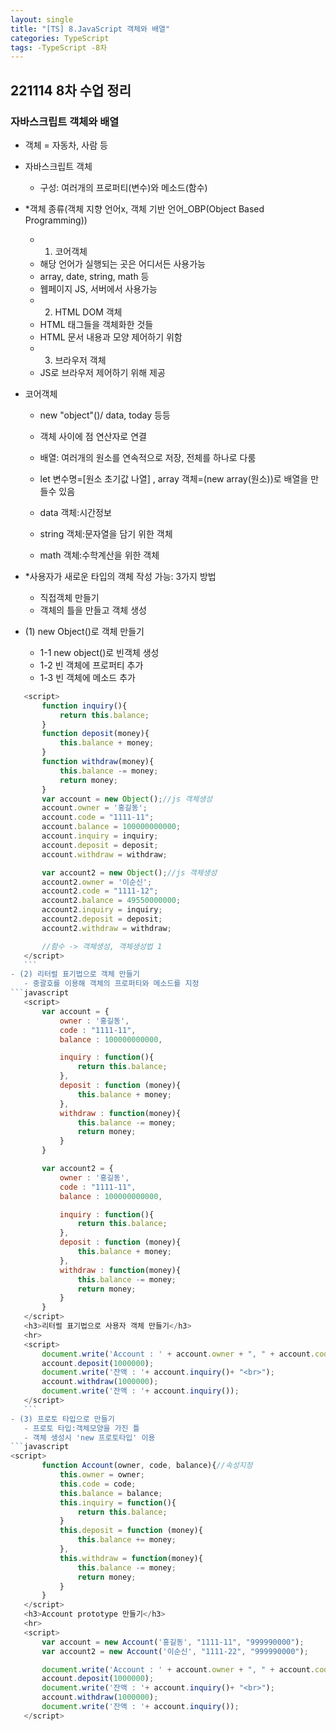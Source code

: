 ```yaml
---
layout: single
title: "[TS] 8.JavaScript 객체와 배열"
categories: TypeScript
tags: -TypeScript -8차 
---
```


## 221114 8차 수업 정리
### 자바스크립트 객체와 배열

- 객체 = 자동차, 사람 등

- 자바스크립트 객체 
    - 구성: 여러개의 프로퍼티(변수)와 메소드(함수)

- *객체 종류(객체 지향 언어x, 객체 기반 언어_OBP(Object Based Programming))
    - 1. 코어객체
    - 해당 언어가 실행되는 곳은 어디서든 사용가능
    - array, date, string, math 등
    - 웹페이지 JS, 서버에서 사용가능
    - 2. HTML DOM 객체
    - HTML 태그들을 객체화한 것들
    - HTML 문서 내용과 모양 제어하기 위함
    - 3. 브라우저 객체
    - JS로 브라우저 제어하기 위해 제공

- 코어객체
    - new "object"()/ data, today 등등
    - 객체 사이에 점 연산자로 연결
    - 배열: 여러개의 원소를 연속적으로 저장, 전체를 하나로 다룸
    - let 변수명=[원소 초기값 나열] , array 객체=(new array(원소))로 배열을 만들수 있음

    - data 객체:시간정보
    - string 객체:문자열을 담기 위한 객체
    - math 객체:수학계산을 위한 객체

- *사용자가 새로운 타입의 객체 작성 가능: 3가지 방법
    - 직접객체 만들기
    - 객체의 틀을 만들고 객체 생성
 
- (1) new Object()로 객체 만들기
    - 1-1 new object()로 빈객체 생성
    - 1-2 빈 객체에 프로퍼티 추가
    - 1-3 빈 객체에 메소드 추가
 ```javascript
    <script>
        function inquiry(){
            return this.balance;
        }
        function deposit(money){
            this.balance + money;
        }
        function withdraw(money){
            this.balance -= money;
            return money;
        }
        var account = new Object();//js 객체생성
        account.owner = '홍길동';
        account.code = "1111-11";
        account.balance = 100000000000;
        account.inquiry = inquiry;
        account.deposit = deposit;
        account.withdraw = withdraw;

        var account2 = new Object();//js 객체생성
        account2.owner = '이순신';
        account2.code = "1111-12";
        account2.balance = 49550000000;
        account2.inquiry = inquiry;
        account2.deposit = deposit;
        account2.withdraw = withdraw;

        //함수 -> 객체생성, 객체생성법 1
    </script>
    ```
- (2) 리터럴 표기법으로 객체 만들기
    - 중괄호를 이용해 객체의 프로퍼티와 메소드를 지정
```javascript
    <script>
        var account = {
            owner : '홍길동',
            code : "1111-11",
            balance : 100000000000,

            inquiry : function(){
                return this.balance;
            },
            deposit : function (money){
                this.balance + money;
            },
            withdraw : function(money){
                this.balance -= money;
                return money;
            }
        }

        var account2 = {
            owner : '홍길동',
            code : "1111-11",
            balance : 100000000000,

            inquiry : function(){
                return this.balance;
            },
            deposit : function (money){
                this.balance + money;
            },
            withdraw : function(money){
                this.balance -= money;
                return money;
            }
        }
    </script>
    <h3>리터럴 표기법으로 사용자 객체 만들기</h3>
    <hr>
    <script>
        document.write('Account : ' + account.owner + ", " + account.code+ ", " + account.balance + "<br>");
        account.deposit(1000000);
        document.write('잔액 : '+ account.inquiry()+ "<br>");
        account.withdraw(1000000);
        document.write('잔액 : '+ account.inquiry());
    </script>
    ```
- (3) 프로토 타입으로 만들기
    - 프로토 타입:객체모양을 가진 틀
    - 객체 생성시 'new 프로토타입' 이용
```javascript
<script>
        function Account(owner, code, balance){//속성지정
            this.owner = owner;
            this.code = code;
            this.balance = balance;
            this.inquiry = function(){
                return this.balance;
            }
            this.deposit = function (money){
                this.balance += money;
            },
            this.withdraw = function(money){
                this.balance -= money;
                return money;
            }
        }
    </script>
    <h3>Account prototype 만들기</h3>
    <hr>
    <script>
        var account = new Account('홍길동', "1111-11", "999990000");
        var account2 = new Account('이순신', "1111-22", "999990000");

        document.write('Account : ' + account.owner + ", " + account.code+ ", " + account.balance + "<br>");
        account.deposit(1000000);
        document.write('잔액 : '+ account.inquiry()+ "<br>");
        account.withdraw(1000000);
        document.write('잔액 : '+ account.inquiry());
    </script>
```